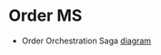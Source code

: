 # Order MS
- Order Orchestration Saga [diagram](/spring-microservices/ms-sagapattern/order_saga_orchestration.jpg)
